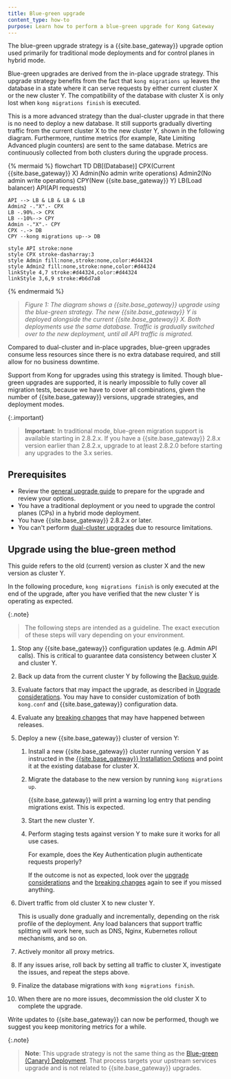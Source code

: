 ```yaml
---
title: Blue-green upgrade
content_type: how-to
purpose: Learn how to perform a blue-green upgrade for Kong Gateway
---
```


The blue-green upgrade strategy is a {{site.base_gateway}} upgrade option used primarily for traditional mode deployments 
and for control planes in hybrid mode. 

Blue-green upgrades are derived from the in-place upgrade strategy. 
This upgrade strategy benefits from the fact that `kong migrations up` leaves the database in a state 
where it can serve requests by either current cluster X or the new cluster Y. 
The compatibility of the database with cluster X is only lost when `kong migrations finish` is executed.

This is a more advanced strategy than the dual-cluster upgrade in that there is no need to deploy a new database. 
It still supports gradually diverting traffic from the current cluster X to the new cluster Y, shown in the following diagram. 
Furthermore, runtime metrics (for example, Rate Limiting Advanced plugin counters) are sent to the same database. 
Metrics are continuously collected from both clusters during the upgrade process.

{% mermaid %}
flowchart TD
    DB[(Database)]
    CPX(Current 
    {{site.base_gateway}} X)
    Admin(No admin 
    write operations)
    Admin2(No admin 
    write operations)
    CPY(New 
    {{site.base_gateway}} Y)
    LB(Load balancer)
    API(API requests)

    API --> LB & LB & LB & LB
    Admin2 -."X".- CPX
    LB -.90%.-> CPX
    LB --10%--> CPY
    Admin -."X".- CPY
    CPX -.-> DB
    CPY --kong migrations up--> DB

    style API stroke:none
    style CPX stroke-dasharray:3
    style Admin fill:none,stroke:none,color:#d44324
    style Admin2 fill:none,stroke:none,color:#d44324
    linkStyle 4,7 stroke:#d44324,color:#d44324
    linkStyle 3,6,9 stroke:#b6d7a8
{% endmermaid %}

> _Figure 1: The diagram shows a {{site.base_gateway}} upgrade using the blue-green strategy._
_The new {{site.base_gateway}} Y is deployed alongside the current {{site.base_gateway}} X. Both deployments use the same database._
_Traffic is gradually switched over to the new deployment, until all API traffic is migrated._

Compared to dual-cluster and in-place upgrades, blue-green upgrades consume less resources since there is no extra database required, 
and still allow for no business downtime.

Support from Kong for upgrades using this strategy is limited.
Though blue-green upgrades are supported, it is nearly impossible to fully cover all migration tests, because we have to cover all 
combinations, given the number of {{site.base_gateway}} versions, upgrade strategies, and deployment modes. 

{:.important}
> **Important**: In traditional mode, blue-green migration support is available starting in 2.8.2.x.
If you have a {{site.base_gateway}} 2.8.x version earlier than 2.8.2.x, upgrade to at least 2.8.2.0 before starting any upgrades to the 3.x series.

## Prerequisites

* Review the [general upgrade guide](/gateway/{{page.kong_version}}/upgrade/) to prepare for the upgrade and review your options.
* You have a traditional deployment or you need to upgrade the control planes (CPs) in a hybrid mode deployment.
* You have {{site.base_gateway}} 2.8.2.x or later.
* You can't perform [dual-cluster upgrades](/gateway/{{page.kong_version}}/upgrade/dual-cluster/) due to resource limitations.

## Upgrade using the blue-green method

This guide refers to the old (current) version as cluster X and the new version as cluster Y.

In the following procedure, `kong migrations finish` is only executed at the end of the upgrade, 
after you have verified that the new cluster Y is operating as expected.

{:.note}
> The following steps are intended as a guideline.
The exact execution of these steps will vary depending on your environment. 

1. Stop any {{site.base_gateway}} configuration updates (e.g. Admin API calls). 
This is critical to guarantee data consistency between cluster X and cluster Y.

2. Back up data from the current cluster Y by following the 
[Backup guide](/gateway/{{page.kong_version}}/upgrade/backup-and-restore/).

3. Evaluate factors that may impact the upgrade, as described in [Upgrade considerations](/gateway/{{page.kong_version}}/upgrade/#preparation-upgrade-considerations/).
You may have to consider customization of both `kong.conf` and {{site.base_gateway}} configuration data.

4. Evaluate any [breaking changes](/gateway/{{page.kong_version}}/breaking-changes/) that may 
have happened between releases.

5. Deploy a new {{site.base_gateway}} cluster of version Y:

    1. Install a new {{site.base_gateway}} cluster running version Y as instructed in the 
    [{{site.base_gateway}} Installation Options](/gateway/{{page.kong_version}}/install/) and 
    point it at the existing database for cluster X.
    
    2. Migrate the database to the new version by running `kong migrations up`. 
    
        {{site.base_gateway}} will print a warning log entry that pending migrations exist. 
        This is expected.

    3. Start the new cluster Y.

    4. Perform staging tests against version Y to make sure it works for all use cases. 
    
        For example, does the Key Authentication plugin authenticate requests properly?
        
        If the outcome is not as expected, look over the 
        [upgrade considerations](/gateway/{{page.kong_version}}/upgrade/#preparation-upgrade-considerations/) and the 
        [breaking changes](/gateway/{{page.kong_version}}/breaking-changes/)
        again to see if you missed anything.

6. Divert traffic from old cluster X to new cluster Y.
    
    This is usually done gradually and incrementally, depending on the risk profile of the deployment. 
    Any load balancers that support traffic splitting will work here, such as DNS, Nginx, Kubernetes rollout mechanisms, and so on.

7. Actively monitor all proxy metrics.

8. If any issues arise, roll back by setting all traffic to cluster X, investigate the issues, 
and repeat the steps above.

9. Finalize the database migrations with `kong migrations finish`.

10. When there are no more issues, decommission the old cluster X to complete the upgrade.

Write updates to {{site.base_gateway}} can now be performed, though we suggest you keep monitoring metrics for a while.

{:.note}
> **Note**: This upgrade strategy is not the same thing as the [Blue-green (Canary) Deployment](/gateway/{{page.kong_version}}/production/canary/). 
That process targets your upstream services upgrade and is not related to {{site.base_gateway}} upgrades.